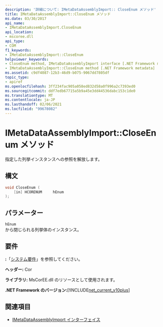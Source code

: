 ```yaml
---
description: '詳細について: IMetaDataAssemblyImport:: CloseEnum メソッド'
title: IMetaDataAssemblyImport::CloseEnum メソッド
ms.date: 03/30/2017
api_name:
- IMetaDataAssemblyImport.CloseEnum
api_location:
- mscoree.dll
api_type:
- COM
f1_keywords:
- IMetaDataAssemblyImport::CloseEnum
helpviewer_keywords:
- CloseEnum method, IMetaDataAssemblyImport interface [.NET Framework metadata]
- IMetaDataAssemblyImport::CloseEnum method [.NET Framework metadata]
ms.assetid: c9df4087-12b3-46d9-b075-9067dd7805df
topic_type:
- apiref
ms.openlocfilehash: 3ff234fac905a058ed832d58a0f996a2c7393ed0
ms.sourcegitcommit: ddf7edb67715a5b9a45e3dd44536dabc153c1de0
ms.translationtype: MT
ms.contentlocale: ja-JP
ms.lasthandoff: 02/06/2021
ms.locfileid: "99678082"
---
```

# <a name="imetadataassemblyimportcloseenum-method"></a>IMetaDataAssemblyImport::CloseEnum メソッド

指定した列挙インスタンスへの参照を解放します。  
  
## <a name="syntax"></a>構文  
  
```cpp  
void CloseEnum (  
    [in] HCORENUM     hEnum  
);  
```  
  
## <a name="parameters"></a>パラメーター  

 `hEnum`  
 から閉じられる列挙体のインスタンス。  
  
## <a name="requirements"></a>要件  

 **:**「[システム要件](../../get-started/system-requirements.md)」を参照してください。  
  
 **ヘッダー:** Cor  
  
 **ライブラリ:** MsCorEE.dll のリソースとして使用されます。  
  
 **.NET Framework のバージョン:**[!INCLUDE[net_current_v10plus](../../../../includes/net-current-v10plus-md.md)]  
  
## <a name="see-also"></a>関連項目

- [IMetaDataAssemblyImport インターフェイス](imetadataassemblyimport-interface.md)
